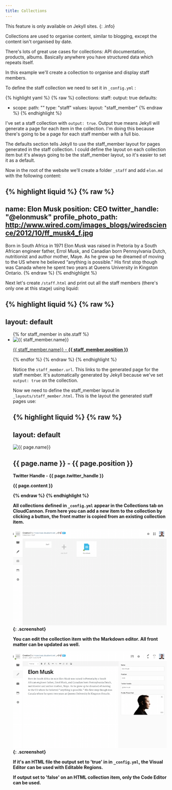 ```yaml
---
title: Collections
---
```

This feature is only available on Jekyll sites.
{: .info}

Collections are used to organise content, similar to blogging, except the content isn't organised by date.

There's lots of great use cases for collections: API documentation, products, albums. Basically anywhere you have structured data which repeats itself.

In this example we'll create a collection to organise and display staff members.

To define the staff collection we need to set it in `_config.yml` :

{% highlight yaml %}
{% raw %}
collections:
  staff:
    output: true
defaults:
  - scope:
      path: ""
      type: "staff"
    values:
      layout: "staff_member"
{% endraw %}
{% endhighlight %}

I've set a staff collection with `output: true`. Output true means Jekyll will generate a page for each item in the collection. I'm doing this because there's going to be a page for each staff member with a full bio.

The defaults section tells Jekyll to use the staff_member layout for pages generated in the staff collection. I could define the layout on each collection item but it's always going to be the staff_member layout, so it's easier to set it as a default.

Now in the root of the website we'll create a folder `_staff` and add `elon.md` with the following content:

{% highlight liquid %}
{% raw %}
---
name: Elon Musk
position: CEO
twitter_handle: "@elonmusk"
profile_photo_path: http://www.wired.com/images_blogs/wiredscience/2012/10/ff_musk4_f.jpg
---
Born in South Africa in 1971 Elon Musk was raised in Pretoria by a South African engineer father, Errol Musk, and Canadian born Pennsylvania Dutch, nutritionist and author mother, Maye. As he grew up he dreamed of moving to the US where he believed “anything is possible.” His first stop though was Canada where he spent two years at Queens University in Kingston Ontario.
{% endraw %}
{% endhighlight %}

Next let's create `/staff.html` and print out all the staff members (there's only one at this stage) using liquid:

{% highlight liquid %}
{% raw %}
---
layout: default
---
<ul class="staff">
  {% for staff_member in site.staff %}
    <li>
      <div class="profile_image">
        <img src="{{ staff_member.profile_photo_path }}" alt="{{ staff_member.name}}" />
      </div>
      <p><a href="{{staff_member.url}}">{{ staff_member.name}} - <strong>{{ staff_member.position }}</strong></a></p>
    </li>
  {% endfor %}
</div>
{% endraw %}
{% endhighlight %}

Notice the `staff_member.url`. This links to the generated page for the staff member. It's automatically generated by Jekyll because we've set `output: true` on the collection.

Now we need to define the staff_member layout in `_layouts/staff_member.html`. This is the layout the generated staff pages use:

{% highlight liquid %}
{% raw %}
---
layout: default
---
<div class="profile_image">
  <img src="{{ page.profile_photo_path }}" alt="{{ page.name}}" />
</div>
<h2> {{ page.name }} - <strong> {{ page.position }} </h2>
<p> Twitter Handle - {{ page.twitter_handle }} </p>
<p>{{ page.content }}</p>
{% endraw %}
{% endhighlight %}


All collections defined in `_config.yml` appear in the **Collections** tab on CloudCannon. From here you can add a new item to the collection by clicking a button, the front matter is copied from an existing collection item.

![Collections Interface](/img/jekyll/collections/1.png){: .screenshot}

You can edit the collection item with the Markdown editor. All front matter can be updated as well.

![Markdown Editor](/img/jekyll/collections/2.png){: .screenshot}

If it's an HTML file the output set to 'true' in in `_config.yml`, the Visual Editor can be used with Editable Regions.

If output set to 'false' on an HTML collection item, only the Code Editor can be used.
